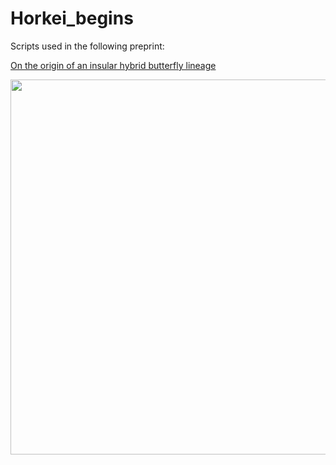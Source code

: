 # Horkei_begins

Scripts used in the following preprint:

[On the origin of an insular hybrid butterfly lineage]([https://www.biorxiv.org/content/10.1101/2024.10.17.618839v1.abstract])

<image src="https://github.com/JesperBoman/Horkei_begins/blob/main/GH_bg_2.png" width="600">
